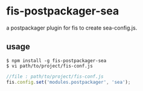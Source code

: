 # fis-postpackager-sea

a postpackager plugin for fis to create sea-config.js.

## usage

    $ npm install -g fis-postpackager-sea
    $ vi path/to/project/fis-conf.js

```javascript
//file : path/to/project/fis-conf.js
fis.config.set('modules.postpackager', 'sea');
```